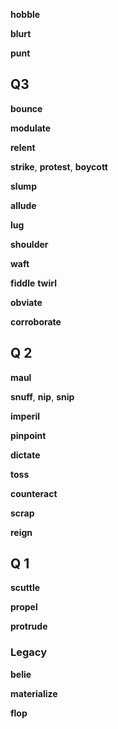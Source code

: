 
**hobble**

**blurt**

**punt**

## Q3 

**bounce** 

**modulate**

**relent** 

**strike**, **protest**, **boycott**

**slump** 

**allude**

**lug**

**shoulder**

**waft**

**fiddle**
**twirl**

**obviate**

**corroborate**

## Q 2 

**maul**

**snuff**, **nip**, **snip**

**imperil**

**pinpoint**

**dictate**

**toss**

**counteract**

**scrap**

**reign**

## Q 1 

**scuttle**

**propel**

**protrude**

### Legacy 

**belie** 

**materialize**

**flop** 

